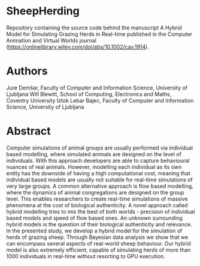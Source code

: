# SheepHerding
Repository containing the source code behind the manuscript A Hybrid Model for Simulating Grazing Herds in Real-time published in the Computer Animation and Virtual Worlds journal (https://onlinelibrary.wiley.com/doi/abs/10.1002/cav.1914).

# Authors
Jure Demšar, Faculty of Computer and Information Science, University of Ljubljana
Will Blewitt, School of Computing, Electronics and Maths, Coventry University
Iztok Lebar Bajec, Faculty of Computer and Information Science, University of Ljubljana

# Abstract
Computer simulations of animal groups are usually performed via individual based modelling, where simulated animals are designed on the level of individuals. With this approach developers are able to capture behavioural nuances of real animals. However, modelling each individual as its own entity has the downside of having a high computational cost, meaning that individual based models are usually not suitable for real-time simulations of very large groups. A common alternative approach is flow based modelling, where the dynamics of animal congregations are designed on the group level. This enables researchers to create real-time simulations of massive phenomena at the cost of biological authenticity. A novel approach called hybrid modelling tries to mix the best of both worlds - precision of individual based models and speed of flow based ones. An unknown surrounding hybrid models is the question of their biological authenticity and relevance. In the presented study, we develop a hybrid model for the simulation of herds of grazing sheep. Through Bayesian data analysis we show that we can encompass several aspects of real-world sheep behaviour. Our hybrid model is also extremely efficient, capable of simulating herds of more than 1000 individuals in real-time without resorting to GPU execution.

